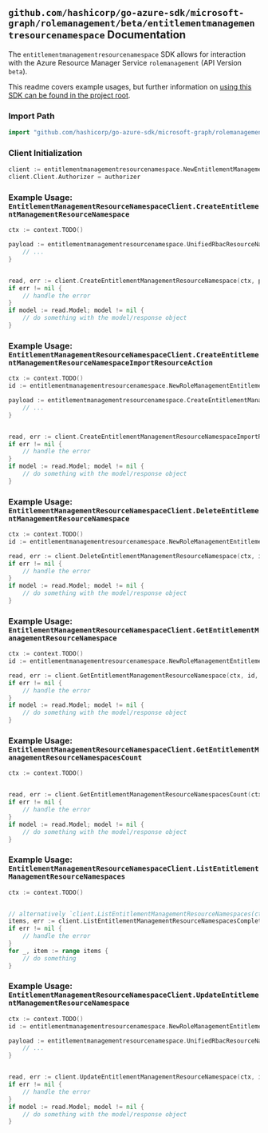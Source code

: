 
## `github.com/hashicorp/go-azure-sdk/microsoft-graph/rolemanagement/beta/entitlementmanagementresourcenamespace` Documentation

The `entitlementmanagementresourcenamespace` SDK allows for interaction with the Azure Resource Manager Service `rolemanagement` (API Version `beta`).

This readme covers example usages, but further information on [using this SDK can be found in the project root](https://github.com/hashicorp/go-azure-sdk/tree/main/docs).

### Import Path

```go
import "github.com/hashicorp/go-azure-sdk/microsoft-graph/rolemanagement/beta/entitlementmanagementresourcenamespace"
```


### Client Initialization

```go
client := entitlementmanagementresourcenamespace.NewEntitlementManagementResourceNamespaceClientWithBaseURI("https://management.azure.com")
client.Client.Authorizer = authorizer
```


### Example Usage: `EntitlementManagementResourceNamespaceClient.CreateEntitlementManagementResourceNamespace`

```go
ctx := context.TODO()

payload := entitlementmanagementresourcenamespace.UnifiedRbacResourceNamespace{
	// ...
}


read, err := client.CreateEntitlementManagementResourceNamespace(ctx, payload)
if err != nil {
	// handle the error
}
if model := read.Model; model != nil {
	// do something with the model/response object
}
```


### Example Usage: `EntitlementManagementResourceNamespaceClient.CreateEntitlementManagementResourceNamespaceImportResourceAction`

```go
ctx := context.TODO()
id := entitlementmanagementresourcenamespace.NewRoleManagementEntitlementManagementResourceNamespaceID("unifiedRbacResourceNamespaceIdValue")

payload := entitlementmanagementresourcenamespace.CreateEntitlementManagementResourceNamespaceImportResourceActionRequest{
	// ...
}


read, err := client.CreateEntitlementManagementResourceNamespaceImportResourceAction(ctx, id, payload)
if err != nil {
	// handle the error
}
if model := read.Model; model != nil {
	// do something with the model/response object
}
```


### Example Usage: `EntitlementManagementResourceNamespaceClient.DeleteEntitlementManagementResourceNamespace`

```go
ctx := context.TODO()
id := entitlementmanagementresourcenamespace.NewRoleManagementEntitlementManagementResourceNamespaceID("unifiedRbacResourceNamespaceIdValue")

read, err := client.DeleteEntitlementManagementResourceNamespace(ctx, id, entitlementmanagementresourcenamespace.DefaultDeleteEntitlementManagementResourceNamespaceOperationOptions())
if err != nil {
	// handle the error
}
if model := read.Model; model != nil {
	// do something with the model/response object
}
```


### Example Usage: `EntitlementManagementResourceNamespaceClient.GetEntitlementManagementResourceNamespace`

```go
ctx := context.TODO()
id := entitlementmanagementresourcenamespace.NewRoleManagementEntitlementManagementResourceNamespaceID("unifiedRbacResourceNamespaceIdValue")

read, err := client.GetEntitlementManagementResourceNamespace(ctx, id, entitlementmanagementresourcenamespace.DefaultGetEntitlementManagementResourceNamespaceOperationOptions())
if err != nil {
	// handle the error
}
if model := read.Model; model != nil {
	// do something with the model/response object
}
```


### Example Usage: `EntitlementManagementResourceNamespaceClient.GetEntitlementManagementResourceNamespacesCount`

```go
ctx := context.TODO()


read, err := client.GetEntitlementManagementResourceNamespacesCount(ctx, entitlementmanagementresourcenamespace.DefaultGetEntitlementManagementResourceNamespacesCountOperationOptions())
if err != nil {
	// handle the error
}
if model := read.Model; model != nil {
	// do something with the model/response object
}
```


### Example Usage: `EntitlementManagementResourceNamespaceClient.ListEntitlementManagementResourceNamespaces`

```go
ctx := context.TODO()


// alternatively `client.ListEntitlementManagementResourceNamespaces(ctx, entitlementmanagementresourcenamespace.DefaultListEntitlementManagementResourceNamespacesOperationOptions())` can be used to do batched pagination
items, err := client.ListEntitlementManagementResourceNamespacesComplete(ctx, entitlementmanagementresourcenamespace.DefaultListEntitlementManagementResourceNamespacesOperationOptions())
if err != nil {
	// handle the error
}
for _, item := range items {
	// do something
}
```


### Example Usage: `EntitlementManagementResourceNamespaceClient.UpdateEntitlementManagementResourceNamespace`

```go
ctx := context.TODO()
id := entitlementmanagementresourcenamespace.NewRoleManagementEntitlementManagementResourceNamespaceID("unifiedRbacResourceNamespaceIdValue")

payload := entitlementmanagementresourcenamespace.UnifiedRbacResourceNamespace{
	// ...
}


read, err := client.UpdateEntitlementManagementResourceNamespace(ctx, id, payload)
if err != nil {
	// handle the error
}
if model := read.Model; model != nil {
	// do something with the model/response object
}
```
